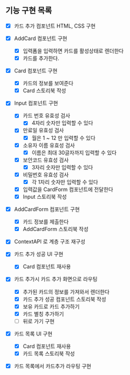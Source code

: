 ## 기능 구현 목록

- [x] 카드 추가 컴포넌트 HTML, CSS 구현

- [x] AddCard 컴포넌트 구현

  - [x] 입력폼을 입력하면 카드를 활성상태로 렌더한다
  - [x] 카드를 추가한다.

- [x] Card 컴포넌트 구현

  - [x] 카드의 정보를 보여준다
  - [x] Card 스토리북 작성

- [x] Input 컴포넌트 구현

  - [x] 카드 번호 유효성 검사
    - [x] 4자리 숫자만 입력할 수 있다
  - [x] 만료일 유효성 검사
    - [x] 월은 1 ~ 12 만 입력할 수 있다
  - [x] 소유자 이름 유효성 검사
    - [x] 이름은 최대 30글자까지 입력할 수 있다
  - [x] 보안코드 유효성 검사
    - [x] 3자리 숫자만 입력할 수 있다
  - [x] 비밀번호 유효성 검사
    - [x] 각 1자리 숫자만 입력할 수 있다
  - [x] 입력값을 CardForm 컴포넌트에 전달한다
  - [x] Input 스토리북 작성

- [x] AddCardForm 컴포넌트 구현

  - [x] 카드 정보를 제출한다
  - [x] AddCardForm 스토리북 작성

- [x] ContextAPI 로 계층 구조 재구성
- [x] 카드 추가 성공 UI 구현
  - [x] Card 컴포넌트 재사용
- [x] 카드 추가시 카드 추가 화면으로 라우팅
  - [x] 추가된 카드의 정보를 가져와서 렌더한다
  - [x] 카드 추가 성공 컴포넌트 스토리북 작성
  - [x] 보유 카드로 카드 추가하기
  - [x] 카드 별칭 추가하기
  - [ ] 뒤로 가기 구현
- [x] 카드 목록 UI 구현
  - [x] Card 컴포넌트 재사용
  - [x] 카드 목록 스토리북 작성
- [x] 카드 목록에서 카드추가 라우팅 구현
